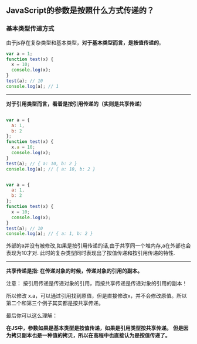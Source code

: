 


## JavaScript的参数是按照什么方式传递的？



### 基本类型传递方式

由于js存在复杂类型和基本类型，**对于基本类型而言，是按值传递的**。


```js
var a = 1;
function test(x) {
  x = 10;
  console.log(x);
}
test(a); // 10
console.log(a); // 1

```
---

**对于引用类型而言，看着是按引用传递的（实则是共享传递）**

```js

var a = {
  a: 1,
  b: 2
};
function test(x) {
  x.a = 10;
  console.log(x);
}
test(a); // { a: 10, b: 2 }
console.log(a); // { a: 10, b: 2 }

```


```js

var a = {
  a: 1,
  b: 2
};
function test(x) {
  x = 10;
  console.log(x);
}
test(a); // 10
console.log(a); // { a: 1, b: 2 }
```
外部的a并没有被修改,如果是按引用传递的话,由于共享同一个堆内存,a在外部也会表现为10才对. 此时的复杂类型同时表现出了按值传递和按引用传递的特性.

-----

**共享传递是指: 在传递对象的时候，传递对象的引用的副本。**

注意： 按引用传递是传递对象的引用，而按共享传递是传递对象的引用的副本！

所以修改 x.a，可以通过引用找到原值，但是直接修改x，并不会修改原值。所以第二个和第三个例子其实都是按共享传递。

最后你可以这么理解：

**在JS中，参数如果是基本类型是按值传递，如果是引用类型按共享传递。**
**但是因为拷贝副本也是一种值的拷贝，所以在高程中也直接认为是按值传递了。**